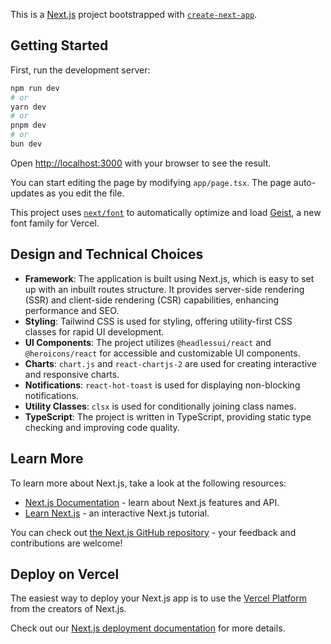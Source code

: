 This is a [Next.js](https://nextjs.org) project bootstrapped with [`create-next-app`](https://nextjs.org/docs/app/api-reference/cli/create-next-app).

## Getting Started

First, run the development server:

```bash
npm run dev
# or
yarn dev
# or
pnpm dev
# or
bun dev
```

Open [http://localhost:3000](http://localhost:3000) with your browser to see the result.

You can start editing the page by modifying `app/page.tsx`. The page auto-updates as you edit the file.

This project uses [`next/font`](https://nextjs.org/docs/app/building-your-application/optimizing/fonts) to automatically optimize and load [Geist](https://vercel.com/font), a new font family for Vercel.

## Design and Technical Choices

- **Framework**: The application is built using Next.js, which is easy to set up with an inbuilt routes structure. It provides server-side rendering (SSR) and client-side rendering (CSR) capabilities, enhancing performance and SEO.
- **Styling**: Tailwind CSS is used for styling, offering utility-first CSS classes for rapid UI development.
- **UI Components**: The project utilizes `@headlessui/react` and `@heroicons/react` for accessible and customizable UI components.
- **Charts**: `chart.js` and `react-chartjs-2` are used for creating interactive and responsive charts.
- **Notifications**: `react-hot-toast` is used for displaying non-blocking notifications.
- **Utility Classes**: `clsx` is used for conditionally joining class names.
- **TypeScript**: The project is written in TypeScript, providing static type checking and improving code quality.

## Learn More

To learn more about Next.js, take a look at the following resources:

- [Next.js Documentation](https://nextjs.org/docs) - learn about Next.js features and API.
- [Learn Next.js](https://nextjs.org/learn) - an interactive Next.js tutorial.

You can check out [the Next.js GitHub repository](https://github.com/vercel/next.js) - your feedback and contributions are welcome!

## Deploy on Vercel

The easiest way to deploy your Next.js app is to use the [Vercel Platform](https://vercel.com/new?utm_medium=default-template&filter=next.js&utm_source=create-next-app&utm_campaign=create-next-app-readme) from the creators of Next.js.

Check out our [Next.js deployment documentation](https://nextjs.org/docs/app/building-your-application/deploying) for more details.
